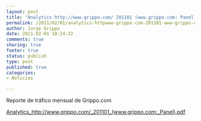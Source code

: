 ```yaml
--- 
layout: post
title: "Analytics http://www.grippo.com/ 201101 (www.grippo.com: Panel)"
permalink: /2011/02/01/analytics-httpwww-grippo-com-201101-www-grippo-com-panel/index.html
author: Jorge Grippo
date: 2011-02-01 18:24:22
comments: true
sharing: true
footer: true
status: publish
type: post
published: true
categories: 
- Noticias

---
```

<!-- 163 -->
Reporte de tráfico mensual de Grippo.com

<a href="http://blog.grippo.com/wp-content/uploads/2011/02/201101_www-grippo-com_panel.pdf">Analytics_http://www.grippo.com/_201101_(www.grippo.com:_Panel).pdf</a>

